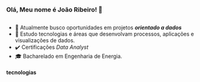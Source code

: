 ### Olá, Meu nome é João Ribeiro! 🔎

<!--
**ribjoao/ribjoao** is a ✨ _special_ ✨ repository because its `README.md` (this file) appears on your GitHub profile.
-->
##
- 🔭 Atualmente busco oportunidades em projetos ***orientado a dados***
- 📑 Estudo tecnologias e áreas que desenvolvam processos, aplicações e visualizações de dados.
- ✔️ Certificações *Data Analyst*
- 🎓 Bacharelado em Engenharia de Energia.

#### tecnologias


